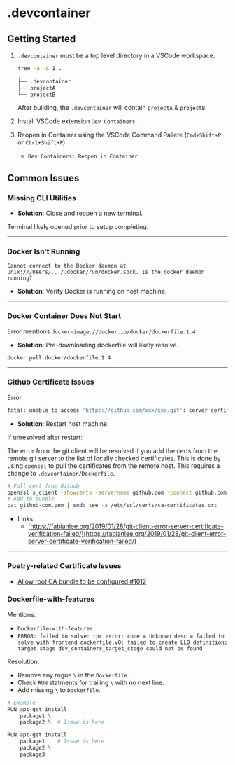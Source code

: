 # .devcontainer

## Getting Started

1. `.devcontainer` must be a top level directory in a VSCode workspace.

    ```bash
    tree -a -L 1 .
    .
    ├── .devcontainer
    ├── projectA
    └── projectB
    ```

    After building, the `.devcontainer` will contain `projectA` & `projectB`.
2. Install VSCode extension `Dev Containers`.
2. Reopen in Container using the VSCode Command Pallete (`Cmd+Shift+P` or `Ctrl+Shift+P`):
    - `Dev Containers: Reopen in Container`

## Common Issues

### Missing CLI Utilities

- **Solution**: Close and reopen a new terminal.

Terminal likely opened prior to setup completing.

***

### Docker Isn't Running

```
Cannot connect to the Docker daemon at unix:///Users/.../.docker/run/docker.sock. Is the docker daemon running?
```

- **Solution**: Verify Docker is running on host machine.

***

### Docker Container Does Not Start

Error mentions `docker-image://docker.io/docker/dockerfile:1.4`

- **Solution**: Pre-downloading dockerfile will likely resolve.

```bash
docker pull docker/dockerfile:1.4
```

***

### Github Certificate Issues

Error

```bash
fatal: unable to access 'https://github.com/xxx/xxx.git': server certificate verification failed. CAfile: none CRLfile: none
```

- **Solution**: Restart host machine.

If unresolved after restart:

The error from the git client will be resolved if you add the certs from the remote git server to the list of locally checked certificates. This is done by using `openssl` to pull the certificates from the remote host. This requires a change to `.devcontainer/Dockerfile`.

```bash
# Pull cert from Github
openssl s_client -showcerts -servername github.com -connect github.com:443 </dev/null 2>/dev/null | sed -e '/BEGIN\ CERTIFICATE/./END\ CERTIFICATE/ p' > github-com.pem
# Add to bundle
cat github-com.pem | sudo tee -a /etc/ssl/certs/ca-certificates.crt
```

- Links
    - [https://fabianlee.org/2019/01/28/git-client-error-server-certificate-verification-failed/](https://fabianlee.org/2019/01/28/git-client-error-server-certificate-verification-failed/)

***

### Poetry-related Certificate Issues

- [Allow root CA bundle to be configured #1012](https://github.com/python-poetry/poetry/issues/1012)

### Dockerfile-with-features

Mentions:

- `Dockerfile-with-features`
- `ERROR: failed to solve: rpc error: code = Unknown desc = failed to solve with frontend dockerfile.v0: failed to create LLB definition: target stage dev_containers_target_stage could not be found`

Resolution:

- Remove any rogue `\` in the `Dockerfile`.
- Check `RUN` statments for trailing `\` with no next line.
- Add missing `\` to `Dockerfile`.

```bash
# Example
RUN apt-get install
    package1 \
    package2 \  # Issue is here

RUN apt-get install
    package1    # Issue is here
    package2 \
    package3
```
